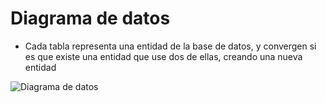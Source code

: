# Diagrama de datos
- Cada tabla representa una entidad de la base de datos, y convergen si es que existe una entidad que use dos de ellas, creando una nueva entidad
<!--
@startuml

' avoid problems with angled crows feet
skinparam linetype ortho

entity "Alumno" as lmn {
  ID_Alumno : String
  Nombre_Alumno : String
  Estatus_Alumno : Boolean

}

entity "Grupo" as grp {
  ID_Grupo : String
  Materia_Grupo : String
  Estatus_Grupo : Boolean
}

entity "Tarjeta" as trj {
  ID_Tarjeta : String
  Estatus_Tarjeta : Boolean
}

entity "Alumno_Grupo_Asistencia" as AGP {
  ID_Asistencia : String
  ID_Alumno : String
  ID_Grupo : String
  Fecha : Date.now
  Estatus_Asistencia : Boolean
}

entity "Alumno_Grupo" as ALG{
  ID_NumeroLista : String
  ID_Alumno : String

  ID_Grupo : String
  Estatus_Alumno_Grupo : Boolean
}

entity "Alumno_Tarjeta" as LMTR{
  ID_Alumno : String
  ID_Tarjeta : String
  ID_Alumno_Tarjeta : String
  Estatus_Alumno_Tarjeta : Boolean

}

lmn }..|| AGP
trj ||..|| LMTR
lmn ||..|| LMTR
grp ||..|| AGP
grp ||..|| ALG
lmn }..|{ ALG

@enduml
-->
![Diagrama de datos](https://github.com/amezcua04s/FCA-Proyecto-OO-01/assets/119078847/b6a1f1c1-2d46-423b-a3a0-04bab819b0a3)
